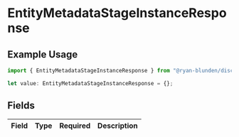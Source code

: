 # EntityMetadataStageInstanceResponse

## Example Usage

```typescript
import { EntityMetadataStageInstanceResponse } from "@ryan-blunden/discord/models/components";

let value: EntityMetadataStageInstanceResponse = {};
```

## Fields

| Field       | Type        | Required    | Description |
| ----------- | ----------- | ----------- | ----------- |